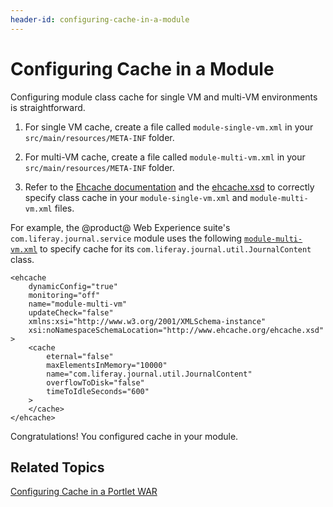 ```yaml
---
header-id: configuring-cache-in-a-module
---
```


# Configuring Cache in a Module

Configuring module class cache for single VM and multi-VM environments is
straightforward. 

1.  For single VM cache, create a file called `module-single-vm.xml` in your 
    `src/main/resources/META-INF` folder. 

2.  For multi-VM cache, create a file called `module-multi-vm.xml` in your 
    `src/main/resources/META-INF` folder. 

3.  Refer to the
    [Ehcache documentation](http://www.ehcache.org/documentation/2.8/configuration/index.html)
    and the
    [ehcache.xsd](http://www.ehcache.org/ehcache.xsd)
    to correctly specify class cache in your `module-single-vm.xml` and
    `module-multi-vm.xml` files. 

For example, the @product@ Web Experience suite's `com.liferay.journal.service`
module uses the following
[`module-multi-vm.xml`](https://github.com/liferay/liferay-portal/blob/master/modules/apps/journal/journal-service/src/main/resources/META-INF/module-multi-vm.xml)
to specify cache for its `com.liferay.journal.util.JournalContent` class.

    <ehcache
        dynamicConfig="true"
        monitoring="off"
        name="module-multi-vm"
        updateCheck="false"
        xmlns:xsi="http://www.w3.org/2001/XMLSchema-instance"
        xsi:noNamespaceSchemaLocation="http://www.ehcache.org/ehcache.xsd"
    >
        <cache
            eternal="false"
            maxElementsInMemory="10000"
            name="com.liferay.journal.util.JournalContent"
            overflowToDisk="false"
            timeToIdleSeconds="600"
        >
        </cache>
    </ehcache>

Congratulations! You configured cache in your module. 

## Related Topics

[Configuring Cache in a Portlet WAR](/developer/frameworks/-/knowledge_base/7-2/configuring-cache-in-a-portlet-war)

